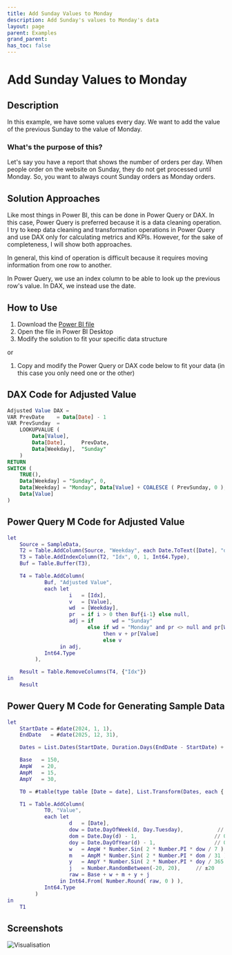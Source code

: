 ```yaml
---
title: Add Sunday Values to Monday
description: Add Sunday's values to Monday's data
layout: page
parent: Examples
grand_parent:
has_toc: false
---
```


# Add Sunday Values to Monday

## Description
In this example, we have some values every day. We want to add the value of the previous Sunday to the value of Monday.

### What's the purpose of this?

Let's say you have a report that shows the number of orders per day. When people order on the website on Sunday, they do not get processed until Monday. So, you want to always count Sunday orders as Monday orders.

## Solution Approaches
Like most things in Power BI, this can be done in Power Query or DAX. In this case, Power Query is preferred because it is a data cleaning operation. I try to keep data cleaning and transformation operations in Power Query and use DAX only for calculating metrics and KPIs. However, for the sake of completeness, I will show both approaches.

In general, this kind of operation is difficult because it requires moving information from one row to another.

In Power Query, we use an index column to be able to look up the previous row's value. In DAX, we instead use the date.


## How to Use
1. Download the [Power BI file](AddSundayValuesToMondayExample.pbix)
2. Open the file in Power BI Desktop
3. Modify the solution to fit your specific data structure

or

1. Copy and modify the Power Query or DAX code below to fit your data (in this case you only need one or the other)


## DAX Code for Adjusted Value
```sql
Adjusted Value DAX =
VAR PrevDate    = Data[Date] - 1
VAR PrevSunday  =
    LOOKUPVALUE (
        Data[Value],
        Data[Date],     PrevDate,
        Data[Weekday],  "Sunday"
    )
RETURN
SWITCH (
    TRUE(),
    Data[Weekday] = "Sunday", 0,
    Data[Weekday] = "Monday", Data[Value] + COALESCE ( PrevSunday, 0 ),
    Data[Value]
)
```

## Power Query M Code for Adjusted Value
```m
let
    Source = SampleData,
    T2 = Table.AddColumn(Source, "Weekday", each Date.ToText([Date], "dddd"), type text),
    T3 = Table.AddIndexColumn(T2, "Idx", 0, 1, Int64.Type),
    Buf = Table.Buffer(T3),

    T4 = Table.AddColumn(
            Buf, "Adjusted Value",
            each let
                    i   = [Idx],
                    v   = [Value],
                    wd  = [Weekday],
                    pr  = if i > 0 then Buf{i-1} else null,
                    adj = if      wd = "Sunday"                                   then 0
                          else if wd = "Monday" and pr <> null and pr[Weekday] = "Sunday"
                               then v + pr[Value]
                               else v
                 in adj,
            Int64.Type
         ),

    Result = Table.RemoveColumns(T4, {"Idx"})
in
    Result
```
## Power Query M Code for Generating Sample Data
```m
let
    StartDate = #date(2024, 1, 1),
    EndDate   = #date(2025, 12, 31),

    Dates = List.Dates(StartDate, Duration.Days(EndDate - StartDate) + 1, #duration(1,0,0,0)),

    Base   = 150,
    AmpW   = 20,
    AmpM   = 15,
    AmpY   = 30,

    T0 = #table(type table [Date = date], List.Transform(Dates, each { _ })),

    T1 = Table.AddColumn(
            T0, "Value",
            each let
                    d   = [Date],
                    dow = Date.DayOfWeek(d, Day.Tuesday),           // 0‑6
                    dom = Date.Day(d) - 1,                         // 0‑30
                    doy = Date.DayOfYear(d) - 1,                   // 0‑364/365
                    w   = AmpW * Number.Sin( 2 * Number.PI * dow / 7 ),
                    m   = AmpM * Number.Sin( 2 * Number.PI * dom / 31 ),
                    y   = AmpY * Number.Sin( 2 * Number.PI * doy / 365 ),
                    j   = Number.RandomBetween(-20, 20),     // ±20
                    raw = Base + w + m + y + j
                 in Int64.From( Number.Round( raw, 0 ) ),
            Int64.Type
         )
in
    T1
```


## Screenshots
![Visualisation](visualisation.png)
